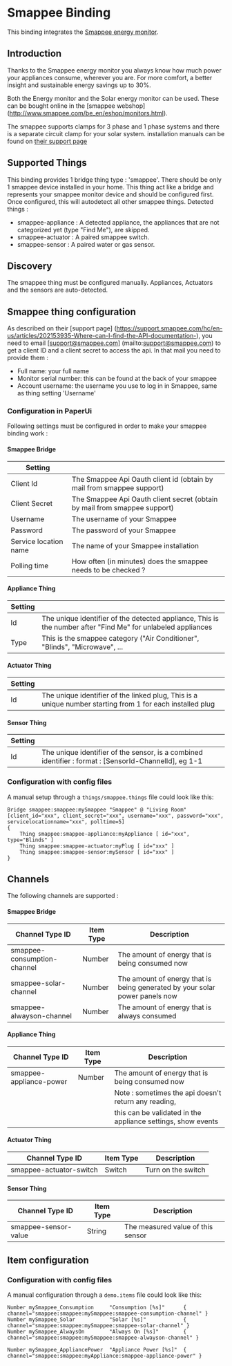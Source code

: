 # Smappee Binding

This binding integrates the [Smappee energy monitor](http://www.smappee.com/be_en/home).

## Introduction

Thanks to the Smappee energy monitor you always know how much power your appliances consume, wherever you are. For more comfort, a better insight and sustainable energy savings up to 30%.

Both the Energy monitor and the Solar energy monitor can be used. These can be bought online in the [smappee webshop] (http://www.smappee.com/be_en/eshop/monitors.html).

The smappee supports clamps for 3 phase and 1 phase systems and there is a separate circuit clamp for your solar system. installation manuals can be found on [their support page](https://www.smappee.com/be_en/support)

## Supported Things

This binding provides 1 bridge thing type : 'smappee'. There should be only 1 smappee device installed in your home.
This thing act like a bridge and represents your smappee monitor device and should be configured first. Once configured, this will autodetect all other smappee things.
Detected things :
- smappee-appliance : A detected appliance, the appliances that are not categorized yet (type "Find Me"), are skipped. 
- smappee-actuator : A paired smappee switch.
- smappee-sensor : A paired water or gas sensor.

## Discovery

The smappee thing must be configured manually. Appliances, Actuators and the sensors are auto-detected. 

## Smappee thing configuration

As described on their [support page] (https://support.smappee.com/hc/en-us/articles/202153935-Where-can-I-find-the-API-documentation-), you need to email [support@smappee.com] (mailto:support@smappee.com) to get a client ID and a client secret to access the api. In that mail you need to provide them :
- Full name: your full name
- Monitor serial number: this can be found at the back of your smappee
- Account username: the username you use to log in in Smappee, same as thing setting 'Username'

### Configuration in PaperUi

Following settings must be configured in order to make your smappee binding work :

#### Smappee Bridge

| Setting              |                                                                        |
|----------------------|------------------------------------------------------------------------|
|Client Id             | The Smappee Api Oauth client id (obtain by mail from smappee support) |
|Client Secret         | The Smappee Api Oauth client secret (obtain by mail from smappee support)|
|Username              | The username of your Smappee|
|Password              | The password of your Smappee|
|Service location name | The name of your Smappee installation|
|Polling time          | How often (in minutes) does the smappee needs to be checked ?|

#### Appliance Thing

| Setting              |                                                                                                              |
|----------------------|--------------------------------------------------------------------------------------------------------------|
|Id                    | The unique identifier of the detected appliance, This is the number after "Find Me" for unlabeled appliances |
|Type                  | This is the smappee category ("Air Conditioner", "Blinds", "Microwave", ...                                  |

#### Actuator Thing

| Setting              |                                                                                                              |
|----------------------|--------------------------------------------------------------------------------------------------------------|
|Id                    | The unique identifier of the linked plug, This is a unique number starting from 1 for each installed plug    |

#### Sensor Thing

| Setting              |                                                                                                              |
|----------------------|--------------------------------------------------------------------------------------------------------------|
|Id                    | The unique identifier of the sensor, is a combined identifier : format : [SensorId-ChannelId], eg 1-1    |

### Configuration with config files

A manual setup through a `things/smappee.things` file could look like this:

```
Bridge smappee:smappee:mySmappee "Smappee" @ "Living Room" [client_id="xxx", client_secret="xxx", username="xxx", password="xxx", servicelocationname="xxx", polltime=5]
{
    Thing smappee:smappee-appliance:myAppliance [ id="xxx", type="Blinds" ]
    Thing smappee:smappee-actuator:myPlug [ id="xxx" ]
    Thing smappee:smappee-sensor:mySensor [ id="xxx" ]
}
```

## Channels

The following channels are supported :

#### Smappee Bridge

| Channel Type ID                 | Item Type    | Description                                                                |
|---------------------------------|--------------|----------------------------------------------------------------------------|
| smappee-consumption-channel     | Number       | The amount of energy that is being consumed now                            |
| smappee-solar-channel           | Number       | The amount of energy that is being generated by your solar power panels now|
| smappee-alwayson-channel        | Number       | The amount of energy that is always consumed                               |
 
#### Appliance Thing

| Channel Type ID            | Item Type    | Description                                                    |
|----------------------------|--------------|----------------------------------------------------------------|
| smappee-appliance-power    | Number       | The amount of energy that is being consumed now                |
|                            |              | Note : sometimes the api doesn't return any reading,           |
|                            |              | this can be validated in the appliance settings, show events   |

#### Actuator Thing

| Channel Type ID            | Item Type    | Description                                       |
|----------------------------|--------------|---------------------------------------------------|
| smappee-actuator-switch    | Switch       | Turn on the switch                                |

#### Sensor Thing 

| Channel Type ID            | Item Type    | Description                                       |
|----------------------------|--------------|---------------------------------------------------|
| smappee-sensor-value       | String       | The measured value of this sensor                 | 
 
## Item configuration

### Configuration with config files

A manual configuration through a `demo.items` file could look like this:

```
Number mySmappee_Consumption     "Consumption [%s]"      { channel="smappee:smappee:mySmappee:smappee-consumption-channel" }
Number mySmappee_Solar           "Solar [%s]"            { channel="smappee:smappee:mySmappee:smappee-solar-channel" } 
Number mySmappee_AlwaysOn        "Always On [%s]"        { channel="smappee:smappee:mySmappee:smappee-alwayson-channel" }

Number mySmappee_AppliancePower  "Appliance Power [%s]"  { channel="smappee:smappee:myAppliance:smappee-appliance-power" }
```
